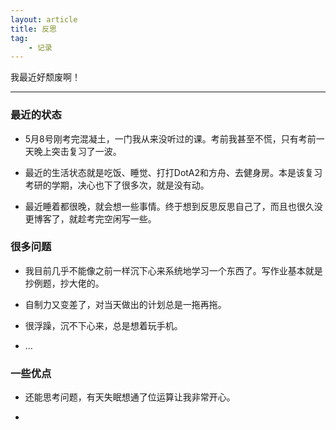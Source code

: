 ```yaml
---
layout: article
title: 反思
tag:
    - 记录
---
```


我最近好颓废啊！

<!--more-->

---

### 最近的状态

* 5月8号刚考完混凝土，一门我从来没听过的课。考前我甚至不慌，只有考前一天晚上突击复习了一波。<br>

* 最近的生活状态就是吃饭、睡觉、打打DotA2和方舟、去健身房。本是该复习考研的学期，决心也下了很多次，就是没有动。<br>

* 最近睡着都很晚，就会想一些事情。终于想到反思反思自己了，而且也很久没更博客了，就趁考完空闲写一些。<br>

### 很多问题

* 我目前几乎不能像之前一样沉下心来系统地学习一个东西了。写作业基本就是抄例题，抄大佬的。<br>

* 自制力又变差了，对当天做出的计划总是一拖再拖。<br>

* 很浮躁，沉不下心来，总是想着玩手机。<br>

* ...<br>

### 一些优点

* 还能思考问题，有天失眠想通了位运算让我非常开心。<br>

* 